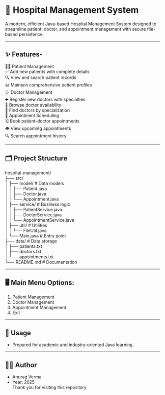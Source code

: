 # 🏥 Hospital Management System

A modern, efficient Java-based Hospital Management System designed to streamline patient, doctor, and appointment management with secure file-based persistence.

---

## ✨ Features-

👩‍⚕️ Patient Management<br>
✅ Add new patients with complete details<br>
🔍 View and search patient records<br>
📊 Maintain comprehensive patient profiles<br>
🩺 Doctor Management<br>
➕ Register new doctors with specialties<br>
👀 Browse doctor availability<br>
🔎 Find doctors by specialization<br>
📅 Appointment Scheduling<br>
🗓️ Book patient-doctor appointments<br>
👁️ View upcoming appointments<br>
🔍 Search appointment history<br>

---

## 🗂️ Project Structure

hospital-management/<br>
├── src/<br>
│   ├── model/            # Data models<br>
│   │   ├── Patient.java<br>
│   │   ├── Doctor.java<br>
│   │   └── Appointment.java<br>
│   ├── service/          # Business logic<br>
│   │   ├── PatientService.java<br>
│   │   ├── DoctorService.java<br>
│   │   └── AppointmentService.java<br>
│   ├── util/             # Utilities<br>
│   │   └── FileUtil.java<br>
│   └── Main.java         # Entry point<br>
├── data/                 # Data storage<br>
│   ├── patients.txt<br>
│   ├── doctors.txt<br>
│   └── appointments.txt<br>
└── README.md             # Documentation<br>

---

## 🖥️ Main Menu Options:

1. Patient Management
2. Doctor Management
3. Appointment Management
4. Exit

---

## 📌 Usage

  - Prepared for academic and industry-oriented Java learning.

---

## 🧑‍💻 Author

  - Anurag Verma
  - Year: 2025<br>
Thank you for visiting this repository


